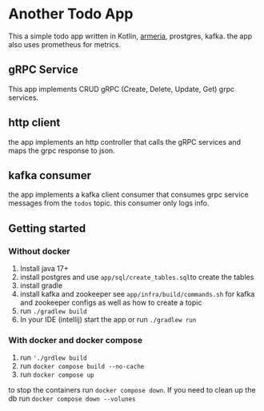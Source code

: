 # Another Todo App
This a simple todo app written in Kotlin, [armeria](https://armeria.dev/), prostgres, kafka. 
the app also uses prometheus for metrics. 

## gRPC Service

This app implements CRUD gRPC (Create, Delete, Update, Get)
grpc services.

## http client

the app implements an http controller that calls the gRPC
services and maps the grpc response to json. 

## kafka consumer

the app implements a kafka client consumer that consumes 
grpc service messages from the `todos` topic. this consumer only logs info.

## Getting started

### Without docker

1. Install java 17+ 
2. install postgres and use `app/sql/create_tables.sql`to create the tables
3. install gradle 
4. install kafka and zookeeper
see `app/infra/build/commands.sh` for kafka and zookeeper configs as well as how to create a topic
5. run `./gradlew build`
6. In your IDE (intellij) start the app or run `./gradlew run`

### With docker and docker compose

1. run `'./grdlew build`
2. run `docker compose build --no-cache`
3. run `docker compose up`

to stop the containers run `docker compose down`. If you need to clean up the db
run `docker compose down --volunes`



